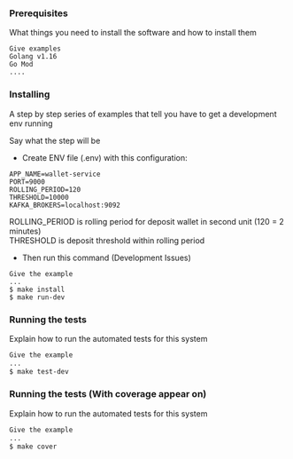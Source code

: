 
### Prerequisites

What things you need to install the software and how to install them

```
Give examples
Golang v1.16
Go Mod
....
```

### Installing

A step by step series of examples that tell you have to get a development env running

Say what the step will be
- Create ENV file (.env) with this configuration:
```
APP_NAME=wallet-service
PORT=9000
ROLLING_PERIOD=120
THRESHOLD=10000
KAFKA_BROKERS=localhost:9092
```
ROLLING_PERIOD is rolling period for deposit wallet in second unit (120 = 2 minutes)\
THRESHOLD is deposit threshold within rolling period

- Then run this command (Development Issues)
```
Give the example
...
$ make install
$ make run-dev
```

### Running the tests

Explain how to run the automated tests for this system
```sh
Give the example
...
$ make test-dev
```

### Running the tests (With coverage appear on)

Explain how to run the automated tests for this system
```sh
Give the example
...
$ make cover
```

